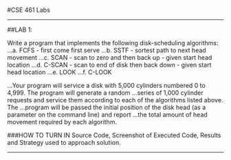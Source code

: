 #CSE 461 Labs

---

##LAB 1:

Write a program that implements the following disk-scheduling algorithms:
...a. FCFS - first come first serve
...b. SSTF - sortest path to next head movement
...c. SCAN - scan to zero and then back up - given start head location
...d. C-SCAN - scan to end of disk then back down - given start head location
...e. LOOK 
...f. C-LOOK 

...Your program will service a disk with 5,000 cylinders numbered 0 to 4,999. The program will generate a random 
...series of 1,000 cylinder requests and service them according to each of the algorithms listed above. The 
...program will be passed the initial position of the disk head (as a parameter on the command line) and report 
...the total amount of head movement required by each algorithm.

###HOW TO TURN IN
Source Code, Screenshot of Executed Code, Results and Strategy used to approach solution. 

---